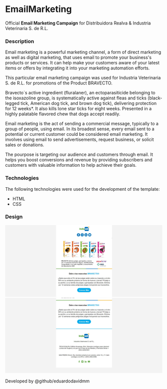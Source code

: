 # EmailMarketing

Official **Email Marketing Campaign** for Distribuidora Realva & Industria Veterinaria S. de R.L.

### Description

Email marketing is a powerful marketing channel, a form of direct marketing as well as digital marketing, that uses email to promote your business's products or services. It can help make your customers aware of your latest items or offers by integrating it into your marketing automation efforts.

This particular email marketing campaign was used for Industria Veterinaria S. de R.L. for promotions of the Product BRAVECTO.

Bravecto´s active ingredient (fluralaner), an ectoparasiticide belonging to the isoxazoline group, is systematically active against fleas and ticks (black-legged tick, American dog tick, and brown dog tick), delivering protection for 12 weeks\*. It also kills lone star ticks for eight weeks. Presented in a highly palatable flavored chew that dogs accept readily.

Email marketing is the act of sending a commercial message, typically to a group of people, using email. In its broadest sense, every email sent to a potential or current customer could be considered email marketing. It involves using email to send advertisements, request business, or solicit sales or donations.

The pourpose is targeting our audience and customers through email. It helps you boost conversions and revenue by providing subscribers and customers with valuable information to help achieve their goals.

### Technologies

The following technologies were used for the development of the template:

- HTML
- CSS

### Design

![Marketing](Bravecto/img/ProductMarketing.jpg)
![Marketing](Bravecto/img/ProductMarketingTwo.jpg)

Developed by @github/eduardodavidmm

